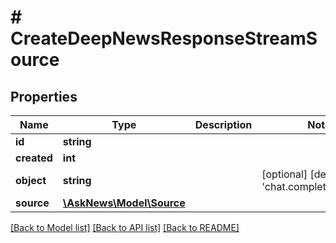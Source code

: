 # # CreateDeepNewsResponseStreamSource

## Properties

Name | Type | Description | Notes
------------ | ------------- | ------------- | -------------
**id** | **string** |  |
**created** | **int** |  |
**object** | **string** |  | [optional] [default to 'chat.completion.source']
**source** | [**\AskNews\Model\Source**](Source.md) |  |

[[Back to Model list]](../../README.md#models) [[Back to API list]](../../README.md#endpoints) [[Back to README]](../../README.md)
